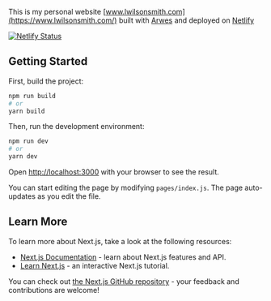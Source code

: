 This is my personal website [www.lwilsonsmith.com](https://www.lwilsonsmith.com/) built with [Arwes](https://arwes.dev/) and deployed on [Netlify](https://www.netlify.com/)

[![Netlify Status](https://api.netlify.com/api/v1/badges/7e8cd3b9-c8a9-4dac-9922-dc7b0545de81/deploy-status)](https://app.netlify.com/sites/will-smith-web-developer/deploys)

## Getting Started

First, build the project:

```bash
npm run build
# or
yarn build
```

Then, run the development environment:

```bash
npm run dev
# or
yarn dev
```

Open [http://localhost:3000](http://localhost:3000) with your browser to see the result.

You can start editing the page by modifying `pages/index.js`. The page auto-updates as you edit the file.

## Learn More

To learn more about Next.js, take a look at the following resources:

- [Next.js Documentation](https://nextjs.org/docs) - learn about Next.js features and API.
- [Learn Next.js](https://nextjs.org/learn) - an interactive Next.js tutorial.

You can check out [the Next.js GitHub repository](https://github.com/vercel/next.js/) - your feedback and contributions are welcome!
